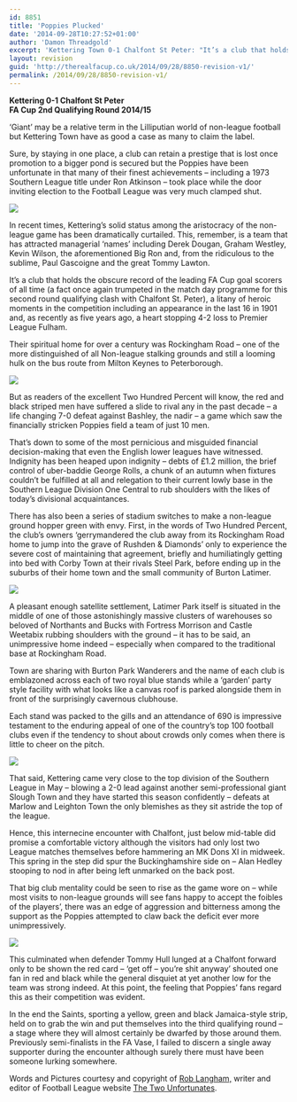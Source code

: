 ```yaml
---
id: 8851
title: 'Poppies Plucked'
date: '2014-09-28T10:27:52+01:00'
author: 'Damon Threadgold'
excerpt: 'Kettering Town 0-1 Chalfont St Peter: "It’s a club that holds the obscure record of the leading FA Cup goal scorers of all time ... "'
layout: revision
guid: 'http://therealfacup.co.uk/2014/09/28/8850-revision-v1/'
permalink: /2014/09/28/8850-revision-v1/
---
```


**Kettering 0-1 Chalfont St Peter**  
 **FA Cup 2nd Qualifying Round 2014/15**

‘Giant’ may be a relative term in the Lilliputian world of non-league football but Kettering Town have as good a case as many to claim the label.

Sure, by staying in one place, a club can retain a prestige that is lost once promotion to a bigger pond is secured but the Poppies have been unfortunate in that many of their finest achievements – including a 1973 Southern League title under Ron Atkinson – took place while the door inviting election to the Football League was very much clamped shut.

![](https://lh6.googleusercontent.com/-J830E_1b8Ow/VCfTIKxWv5I/AAAAAAAAE4I/_sSa0lW9JXs/s720/Latimer%2520Park%2520banner.JPG)

In recent times, Kettering’s solid status among the aristocracy of the non-league game has been dramatically curtailed. This, remember, is a team that has attracted managerial ‘names’ including Derek Dougan, Graham Westley, Kevin Wilson, the aforementioned Big Ron and, from the ridiculous to the sublime, Paul Gascoigne and the great Tommy Lawton.

It’s a club that holds the obscure record of the leading FA Cup goal scorers of all time (a fact once again trumpeted in the match day programme for this second round qualifying clash with Chalfont St. Peter), a litany of heroic moments in the competition including an appearance in the last 16 in 1901 and, as recently as five years ago, a heart stopping 4-2 loss to Premier League Fulham.

Their spiritual home for over a century was Rockingham Road – one of the more distinguished of all Non-league stalking grounds and still a looming hulk on the bus route from Milton Keynes to Peterborough.

![](https://lh3.googleusercontent.com/-A6XCy7hzUP8/VCfTEk2JxDI/AAAAAAAAE4A/O37vaPUn1QI/s720/Blue%2520stand.JPG)

But as readers of the excellent Two Hundred Percent will know, the red and black striped men have suffered a slide to rival any in the past decade – a life changing 7-0 defeat against Bashley, the nadir – a game which saw the financially stricken Poppies field a team of just 10 men.

That’s down to some of the most pernicious and misguided financial decision-making that even the English lower leagues have witnessed. Indignity has been heaped upon indignity – debts of £1.2 million, the brief control of uber-baddie George Rolls, a chunk of an autumn when fixtures couldn’t be fulfilled at all and relegation to their current lowly base in the Southern League Division One Central to rub shoulders with the likes of today’s divisional acquaintances.

There has also been a series of stadium switches to make a non-league ground hopper green with envy. First, in the words of Two Hundred Percent, the club’s owners ‘gerrymandered the club away from its Rockingham Road home to jump into the grave of Rushden &amp; Diamonds’ only to experience the severe cost of maintaining that agreement, briefly and humiliatingly getting into bed with Corby Town at their rivals Steel Park, before ending up in the suburbs of their home town and the small community of Burton Latimer.

![](https://lh5.googleusercontent.com/-JkmaynTRVEA/VCfTNI4FGlI/AAAAAAAAE4Y/JvxZL3bStS8/s512/Past%2520glories.JPG)

A pleasant enough satellite settlement, Latimer Park itself is situated in the middle of one of those astonishingly massive clusters of warehouses so beloved of Northants and Bucks with Fortress Morrison and Castle Weetabix rubbing shoulders with the ground – it has to be said, an unimpressive home indeed – especially when compared to the traditional base at Rockingham Road.

Town are sharing with Burton Park Wanderers and the name of each club is emblazoned across each of two royal blue stands while a ‘garden’ party style facility with what looks like a canvas roof is parked alongside them in front of the surprisingly cavernous clubhouse.

Each stand was packed to the gills and an attendance of 690 is impressive testament to the enduring appeal of one of the country’s top 100 football clubs even if the tendency to shout about crowds only comes when there is little to cheer on the pitch.

![](https://lh5.googleusercontent.com/-zX442OdnXCg/VCfTU8QW6wI/AAAAAAAAE4w/7CjTUFNoij4/s512/a%2520packed%2520stand.JPG)

That said, Kettering came very close to the top division of the Southern League in May – blowing a 2-0 lead against another semi-professional giant Slough Town and they have started this season confidently – defeats at Marlow and Leighton Town the only blemishes as they sit astride the top of the league.

Hence, this internecine encounter with Chalfont, just below mid-table did promise a comfortable victory although the visitors had only lost two League matches themselves before hammering an MK Dons XI in midweek. This spring in the step did spur the Buckinghamshire side on – Alan Hedley stooping to nod in after being left unmarked on the back post.

That big club mentality could be seen to rise as the game wore on – while most visits to non-league grounds will see fans happy to accept the foibles of the players’, there was an edge of aggression and bitterness among the support as the Poppies attempted to claw back the deficit ever more unimpressively.

![](https://lh5.googleusercontent.com/-tZuJvQeVLng/VCfTK0winWI/AAAAAAAAE4Q/qxBCFO8hraQ/s720/Looming%2520warehouse%2520behind%2520the%2520goal.JPG)

This culminated when defender Tommy Hull lunged at a Chalfont forward only to be shown the red card – ‘get off – you’re shit anyway’ shouted one fan in red and black while the general disquiet at yet another low for the team was strong indeed. At this point, the feeling that Poppies’ fans regard this as their competition was evident.

In the end the Saints, sporting a yellow, green and black Jamaica-style strip, held on to grab the win and put themselves into the third qualifying round – a stage where they will almost certainly be dwarfed by those around them. Previously semi-finalists in the FA Vase, I failed to discern a single away supporter during the encounter although surely there must have been someone lurking somewhere.

Words and Pictures courtesy and copyright of [Rob Langham,](https://twitter.com/twounfortunates) writer and editor of Football League website [The Two Unfortunates](http://thetwounfortunates.com/).
